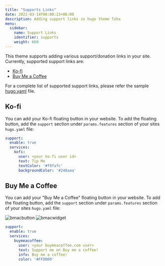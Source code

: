 ```yaml
---
title: "Supports Links"
date: 2022-03-14T06:00:23+06:00
description: Adding support links in hugo theme Toha
menu:
  sidebar:
    name: Support Links
    identifier: supports
    weight: 660
---
```


This theme supports adding various support/donation links in your site. Currently, supported support links are:

- [Ko-fi](https://ko-fi.com/)
- [Buy Me a Coffee](https://www.buymeacoffee.com/zicklam)

For a complete list of supported support links, please refer the sample [hugo.yaml](https://github.com/hugo-toha/hugo-toha.github.io/blob/main/hugo.yaml) file.

## Ko-fi

You can add your Ko-fi floating button in your website. To add the floating button, add the `support` section under `params.features` section of your sites `hugo.yaml` file:

```yaml
support:
  enable: true
  services:
    kofi:
      user: <your ko-fi user id>
      text: Tip Me
      textColor: '#f9fafc'
      backgroundColor: '#248aaa'
```

## Buy Me a Coffee

You can add your "Buy Me a Coffee" floating button in your website. To add the floating button, add the `support` section under `params.features` section of your sites `hugo.yaml` file:

![bmacbutton](https://git-doc-files.s3.eu-central-1.amazonaws.com/github.com/hugo-toha/guides/buymeacoffe-button.png)
![bmacwidget](https://git-doc-files.s3.eu-central-1.amazonaws.com/github.com/hugo-toha/guides/buymeacoffe-widget.png)

```yaml
support:
  enable: true
  services:
    buymeacoffee:
      user: <your buymeacoffee.com user>
      text: Support me on Buy me a coffee!
      info: Buy me a coffee!
      color: '#FFDD00'
```
